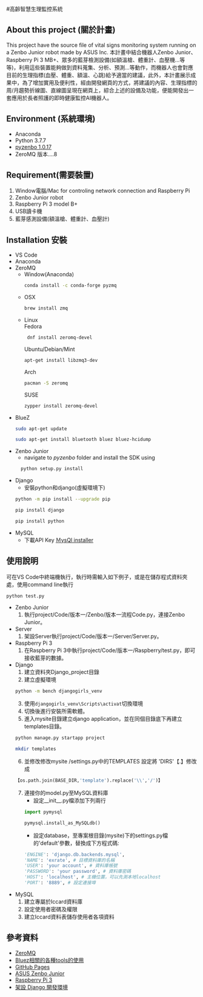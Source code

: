 #高齡智慧生理監控系統


## About this project (關於計畫)
This project have the source file of vital signs monitoring system running on a Zenbo Junior robot made by ASUS Inc.
本計畫中結合機器人Zenbo Junior、Raspberry Pi 3 MB+、眾多的藍芽檢測設備(如額溫槍、體重計、血壓機…等等)，利用這些裝置能夠做到資料蒐集、分析、預測…等動作，而機器人也會對應目前的生理指標(血壓、體重、額溫、心跳)給予適當的建議，此外，本計畫展示成果中，為了增加實用及便利性，經由開發網頁的方式，將建議的內容、生理指標的周/月趨勢折線圖、直線圖呈現在網頁上，綜合上述的設備及功能，便能開發出一套應用於長者照護的即時健康監控AI機器人。

## Environment (系統環境)
* Anaconda 
* Python 3.7.7
* [pyzenbo 1.0.17](https://zenbo.asus.com/developer/tools/)
* ZeroMQ 版本....8 

## Requirement(需要裝置)
1. Window電腦/Mac for controling network connection and Raspberry Pi  
2. Zenbo Junior robot  
3. Raspberry Pi 3 model B+
4. USB讀卡機
5. 藍芽感測設備(額溫槍、體重計、血壓計)
## Installation 安裝
* VS Code
* Anaconda
* ZeroMQ
   * Window(Anaconda)
      ```sh
      conda install -c conda-forge pyzmq
      ```
   * OSX
      ```sh
      brew install zmq
      ``` 
   * Linux<br>
       Fedora</br>
       ```sh
        dnf install zeromq-devel
        ```
       Ubuntu/Debian/Mint
        ```sh
        apt-get install libzmq3-dev
        ```
        Arch
        ```sh
        pacman -S zeromq
        ```
        SUSE
        ```sh
        zypper install zeromq-devel
        ```
* BlueZ
   ```sh
   sudo apt-get update
   ```
   ```sh
   sudo apt-get install bluetooth bluez bluez-hcidump
   ```
* Zenbo Junior
  - navigate to *pyzenbo* folder and install the SDK using
  ```python3.7
    python setup.py install
  ```
* Django
  * 安裝python和django(虛擬環境下)
  ```sh
  python -m pip install --upgrade pip
  ```
  ```sh
  pip install django
  ```
  ```sh
  pip install python
  ```
* MySQL
  * 下載API Key [ＭysQl installer](http://dev.mysql.com/downloads/windows/installer/)
## 使用說明
可在VS Code中終端機執行，執行時需輸入如下例子，或是在儲存程式資料夾處，使用command line執行
```sh
python test.py
```
* Zenbo Junior
  1. 執行project/Code/版本一/Zenbo/版本一流程Code.py，連接Zenbo Junior。
* Server
  1. 架設Server執行project/Code/版本一/Server/Server.py。
* Raspberry Pi 3
  1. 在Raspberry Pi 3中執行project/Code/版本一/Raspberry/test.py，即可接收藍芽的數據。
* Django
  1. 建立資料夾Django_project目錄
  2. 建立虛擬環境
  ```sh
  python -m bench djangogirls_venv
  ```
  3. 使用`djangogirls_venv\Scripts\activat`切換環境
  4. 切換後進行安裝所需軟體。
  5. 進入mysite目錄建立django application，並在同個目錄底下再建立templates目錄。
  ```sh
  python manage.py startapp project
  ```
  ```sh
  mkdir templates
  ```
  6. 並修改修改mysite /settings.py中的TEMPLATES 設定將 'DIRS'【.】修改成
  ```py
  【os.path.join(BASE_DIR,'template').replace('\\','/')】
  ```
  7. 連接你的model.py至MySQL資料庫
     * 設定__init__.py檔添加下列兩行
     ```py
     import pymysql
     ```
     ```py
     pymysql.install_as_MySQLdb()
     ```
     * 設定database，至專案根目錄(mysite)下的settings.py檔的'default'參數，替換成下方程式碼:
     ```py
     'ENGINE': 'django.db.backends.mysql',
     'NAME': 'exrate', # 目標資料庫的名稱
     'USER': 'your account', # 資料庫帳號
     'PASSWORD': 'your password', # 資料庫密碼
     'HOST': 'localhost', # 主機位置，可以先測本地localhost
     'PORT': '8889', # 設定連接埠
     ```
* MySQL
  1. 建立專屬於Iccard資料庫
  2. 設定使用者密碼及權限
  3. 建立Iccard資料表儲存使用者各項資料

## 參考資料
* [ZeroMQ](https://zeromq.org/download/)
* [Bluez相關的各種tools的使用](https://b8807053.pixnet.net/blog/post/347831957-bluez%E7%9B%B8%E9%97%9C%E7%9A%84%E5%90%84%E7%A8%AEtools%E7%9A%84%E4%BD%BF%E7%94%A8)
* [GitHub Pages](https://pages.github.com)
* [ASUS Zenbo Junior](https://zenbo.asus.com/product/zenbojunior/overview/)
* [Raspberry Pi 3](https://www.raspberrypi.org/products/raspberry-pi-3-model-b/)
* [架設 Django 開發環境](https://developer.mozilla.org/zh-TW/docs/Learn/Server-side/Django/development_environment)

